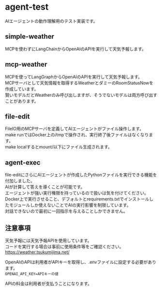 # agent-test

AIエージェントの動作理解用のテスト実装です。

## simple-weather

MCPを使わずにLangChainからOpenAIのAPIを実行して天気予報します。

## mcp-weather

MCPを使ってLangGraphからOpenAIのAPIを実行して天気予報します。  
MCPサーバとして天気情報を取得するWeatherとダミーのRoomStatusNowを作成しています。  
賢いモデルだとWeatherのみ呼び出しますが、そうでないモデルは両方呼び出すことがあります。

## file-edit

FileIO用のMCPサーバを定義してAIエージェントがファイル操作します。  
make runではDocker上の/tmpで操作され、実行終了後ファイルはなくなります。  
make localするとmount/以下にファイル生成されます。  

## agent-exec

file-editにさらにAIエージェントが作成したPythonファイルを実行できる機能を付加しました。  
AIが計算して答えを導くことが可能です。  
エージェントが強い実行権限を持っているので扱いは気を付けてください。  
Docker上で実行させること、デフォルトとrequirements.txtでインストールしたモジュールしか使えないことでAIの実行影響を制限しています。  
対話できないので最初に一回指示を与えることしかできません。  


## 注意事項

天気予報には天気予報APIを使用しています。  
コードを実行する場合は事前に使用条件等をご確認ください。  
https://weather.tsukumijima.net/

OpenAIのAPIは利用者がAPIキーを取得し、.envファイルに設定する必要があります。  
`OPENAI_API_KEY=APIキーの値`  

APIの料金は利用者が支払うことになります。
